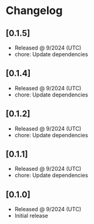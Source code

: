 # Changelog

## [0.1.5]

- Released @ 9/2024 (UTC)
- chore: Update dependencies

## [0.1.4]

- Released @ 9/2024 (UTC)
- chore: Update dependencies

## [0.1.2]

- Released @ 9/2024 (UTC)
- chore: Update dependencies

## [0.1.1]

- Released @ 9/2024 (UTC)
- chore: Update dependencies

## [0.1.0]

- Released @ 9/2024 (UTC)
- Initial release
